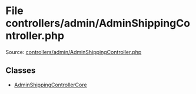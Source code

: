 File controllers/admin/AdminShippingController.php
=========

Source: [controllers/admin/AdminShippingController.php](https://github.com/PrestaShop/PrestaShop/blob/1.6.0.8/controllers/admin/AdminShippingController.php)


Classes
-------

* [AdminShippingControllerCore](class.AdminShippingControllerCore.md)

